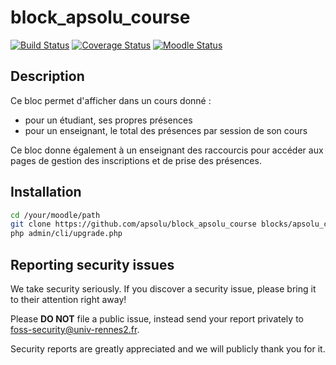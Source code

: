 # block_apsolu_course

[![Build Status](https://github.com/apsolu/block_apsolu_course/actions/workflows/moodle-ci.yml/badge.svg?branch=main)](https://github.com/apsolu/block_apsolu_course/actions)
[![Coverage Status](https://coveralls.io/repos/github/apsolu/block_apsolu_course/badge.svg?branch=main)](https://coveralls.io/github/apsolu/block_apsolu_course?branch=main)
[![Moodle Status](https://img.shields.io/badge/moodle-5.0-blue)](https://moodle.org)

## Description

Ce bloc permet d'afficher dans un cours donné :
- pour un étudiant, ses propres présences
- pour un enseignant, le total des présences par session de son cours

Ce bloc donne également à un enseignant des raccourcis pour accéder aux pages de gestion des inscriptions et de prise des présences.


## Installation

```bash
cd /your/moodle/path
git clone https://github.com/apsolu/block_apsolu_course blocks/apsolu_course
php admin/cli/upgrade.php
```


## Reporting security issues

We take security seriously. If you discover a security issue, please bring it
to their attention right away!

Please **DO NOT** file a public issue, instead send your report privately to
[foss-security@univ-rennes2.fr](mailto:foss-security@univ-rennes2.fr).

Security reports are greatly appreciated and we will publicly thank you for it.
